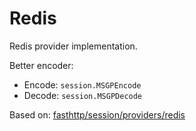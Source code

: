 # Redis

Redis provider implementation.

Better encoder:

- Encode: `session.MSGPEncode`
- Decode: `session.MSGPDecode`

Based on: [fasthttp/session/providers/redis](https://github.com/fasthttp/session/tree/master/providers/redis)
